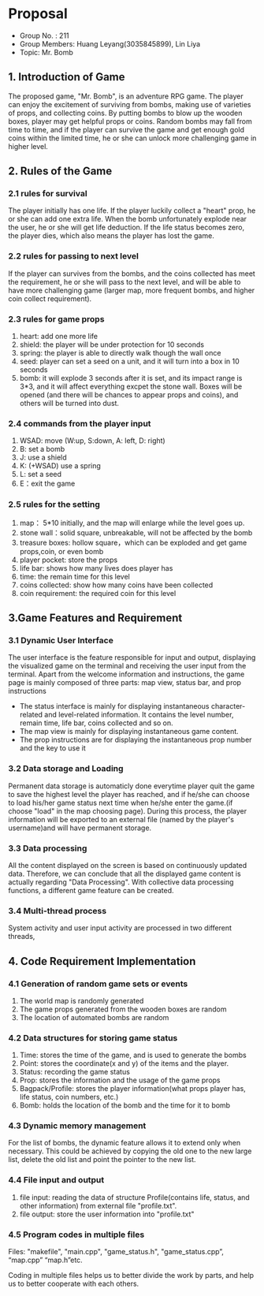 # Proposal

- Group No. : 211
- Group Members: Huang Leyang(3035845899), Lin Liya
- Topic: Mr. Bomb

## 1. Introduction of Game

The proposed game, "Mr. Bomb", is an adventure RPG game. The player can enjoy the excitement of surviving from bombs, making use of varieties of props, and collecting coins.  By putting bombs to blow up the wooden boxes, player may get helpful props or coins. Random bombs may fall from time to time, and if the player can survive the game and get enough gold coins within the limited time, he or she can unlock more challenging game in higher level.

## 2. Rules of the Game

### 2.1 rules for survival

The player initially has one life. If the player luckily collect a "heart" prop, he or she can add one extra life. When the bomb unfortunately explode near the user, he or she will get life deduction. If the life status becomes zero, the player dies, which also means the player has lost the game.

### 2.2 rules for passing to next level

If the player can survives from the bombs, and the coins collected has meet the requirement, he or she will pass to the next level, and will be able to have more challenging game (larger map, more frequent bombs, and higher coin collect requirement).

### 2.3 rules for game props

1) heart: add one more life
2) shield: the player will be under protection for 10 seconds
3) spring: the player is able to directly walk though the wall once
4) seed: player can set a seed on a unit, and it will turn into a box in 10 seconds
5) bomb: it will explode 3 seconds after it is set, and its impact range is 3*3,  and it will affect everything excpet the stone wall. Boxes will be opened (and there will be chances to appear props and coins), and others will be turned into dust.

### 2.4 commands from the player input

1) WSAD: move (W:up, S:down, A: left, D: right)
2) B: set a bomb
3) J: use a shield
4) K: (+WSAD) use a spring
5) L: set a seed
6) E：exit the game

### 2.5 rules for the setting

1. map： 5*10 initially, and the map will enlarge while the level goes up.
2. stone wall：solid square, unbreakable, will not be affected by the bomb
3. treasure boxes: hollow square，which can be exploded and get game props,coin, or even bomb
4. player pocket: store the props
5. life bar: shows how many lives does player has
6. time: the remain time for this level
7. coins collected: show how many coins have been collected
8. coin requirement: the required coin for this level

## 3.Game Features and Requirement

### 3.1 Dynamic User Interface

The user interface is the feature responsible for input and output, displaying the visualized game on the terminal and receiving the user input from the terminal. Apart from the welcome information and instructions, the game page is mainly composed of three parts: map view, status bar, and prop instructions

- The status interface is mainly for displaying instantaneous character-related and level-related information. It contains the level number, remain time, life bar, coins collected and so on.
- The map view is mainly for displaying instantaneous game content.
- The prop instructions are for displaying the instantaneous prop number and the key to use it

### 3.2 Data storage and Loading

Permanent data storage is automaticly done everytime player quit the game to save the highest level the player has reached, and if he/she can choose to load his/her game status next time when he/she enter the game.(if choose "load" in the map choosing page). During this process, the player information will be exported to an external file (named by the player's username)and will have permanent storage.

### 3.3 Data processing

All the content displayed on the screen is based on continuously updated data. Therefore, we can conclude that all the displayed game content is actually regarding "Data Processing". With collective data processing functions, a different game feature can be created. 

### 3.4 Multi-thread process

System activity and user input activity are processed in two different threads, 

## 4. Code Requirement Implementation

### 4.1 Generation of random game sets or events

1) The world map is randomly generated
2) The game props generated from the wooden boxes are random
3) The location of automated bombs are random

### 4.2 Data structures for storing game status

1) Time: stores the time of the game, and is used to generate the bombs
2) Point: stores the coordinate(x and y) of the items and the player.
3) Status: recording the game status
4) Prop: stores the information and the usage of the game props
5) Bagpack/Profile: stores the player information(what props player has, life status, coin numbers, etc.)
6) Bomb: holds the location of the bomb and the time for it to bomb

### 4.3 Dynamic memory management

For the list of bombs, the dynamic feature allows it to extend only when necessary. This could be achieved by copying the old one to the new large list, delete the old list and point the pointer to the new list.

### 4.4 File input and output

1) file input: reading the data of structure Profile(contains life, status, and other information) from external file "profile.txt".
2) file output: store the user information into "profile.txt"

### 4.5 Program codes in multiple files

Files: "makefile", "main.cpp", "game_status.h", "game_status.cpp”, “map.cpp” “map.h”etc.

Coding in multiple files helps us to better divide the work by parts, and help us to better cooperate with each others.
